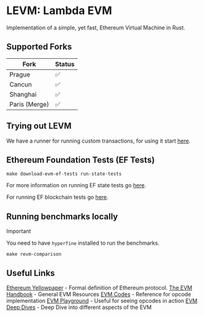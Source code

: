 # LEVM: Lambda EVM

Implementation of a simple, yet fast, Ethereum Virtual Machine in Rust.

## Supported Forks

| Fork           | Status |
| -------------- | ------ |
| Prague         | ✅     |
| Cancun         | ✅     |
| Shanghai       | ✅     |
| Paris (Merge)  | ✅     |                                                                                                        | 🏗️     |

## Trying out LEVM

We have a runner for running custom transactions, for using it start [here](./runner/README.md).

## Ethereum Foundation Tests (EF Tests)

```
make download-evm-ef-tests run-state-tests
```

For more information on running EF state tests go [here](../../../cmd/ef_tests/state/README.md).

For running EF blockchain tests go [here](../../../cmd/ef_tests/blockchain/README.md).

## Running benchmarks locally

> [!IMPORTANT]
> You need to have `hyperfine` installed to run the benchmarks.

```
make revm-comparison
```

## Useful Links

[Ethereum Yellowpaper](https://ethereum.github.io/yellowpaper/paper.pdf) - Formal definition of Ethereum protocol.
[The EVM Handbook](https://noxx3xxon.notion.site/The-EVM-Handbook-bb38e175cc404111a391907c4975426d) - General EVM Resources
[EVM Codes](https://www.evm.codes/) - Reference for opcode implementation
[EVM Playground](https://www.evm.codes/playground) - Useful for seeing opcodes in action
[EVM Deep Dives](https://noxx.substack.com/p/evm-deep-dives-the-path-to-shadowy) - Deep Dive into different aspects of the EVM
